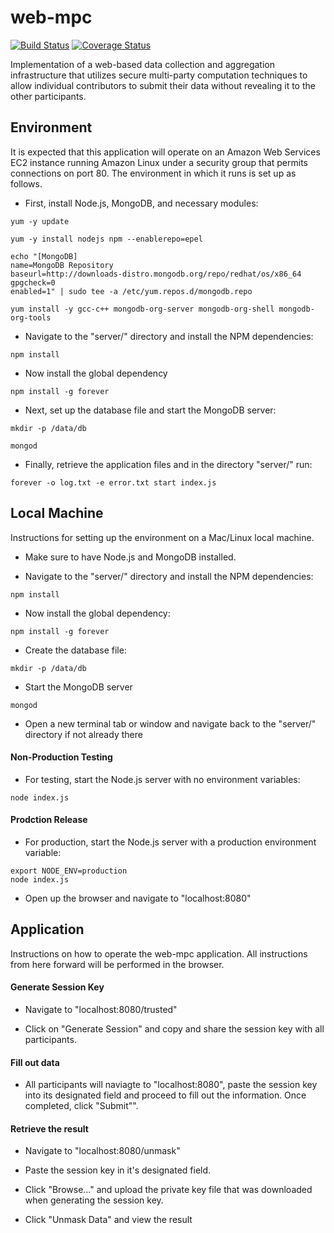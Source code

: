 web-mpc
=======

[![Build Status](https://travis-ci.org/Boston-Women-Work/data-aggregator.svg?branch=master)](https://travis-ci.org/Boston-Women-Work/data-aggregator)
[![Coverage Status](https://coveralls.io/repos/github/Boston-Women-Work/data-aggregator/badge.svg?branch=angular)](https://coveralls.io/github/Boston-Women-Work/data-aggregator?branch=angular)

Implementation of a web-based data collection and aggregation infrastructure that utilizes secure multi-party computation techniques to allow individual contributors to submit their data without revealing it to the other participants.


Environment
-----------

It is expected that this application will operate on an Amazon Web Services EC2 instance running Amazon Linux under a security group that permits connections on port 80. The environment in which it runs is set up as follows.

* First, install Node.js, MongoDB, and necessary modules:

`yum -y update`

`yum -y install nodejs npm --enablerepo=epel`

```
echo "[MongoDB]
name=MongoDB Repository
baseurl=http://downloads-distro.mongodb.org/repo/redhat/os/x86_64
gpgcheck=0
enabled=1" | sudo tee -a /etc/yum.repos.d/mongodb.repo
```

`yum install -y gcc-c++ mongodb-org-server mongodb-org-shell mongodb-org-tools`

* Navigate to the "server/" directory and install the NPM dependencies:

`npm install`

* Now install the global dependency

`npm install -g forever`

* Next, set up the database file and start the MongoDB server:

`mkdir -p /data/db`

`mongod`

* Finally, retrieve the application files and in the directory "server/" run:

`forever -o log.txt -e error.txt start index.js`

Local Machine
-------------

Instructions for setting up the environment on a Mac/Linux local machine.

* Make sure to have Node.js and MongoDB installed.

* Navigate to the "server/" directory and install the NPM dependencies:

`npm install`

* Now install the global dependency:

`npm install -g forever`

* Create the database file:

`mkdir -p /data/db`

* Start the MongoDB server

`mongod` 

* Open a new terminal tab or window and navigate back to the "server/" directory if not already there

#### Non-Production Testing

* For testing, start the Node.js server with no environment variables:

`node index.js`

#### Prodction Release

* For production, start the Node.js server with a production environment variable:

`export NODE_ENV=production`</br>
`node index.js`

* Open up the browser and navigate to "localhost:8080"

Application
-----------

Instructions on how to operate the web-mpc application. All instructions from here forward will be performed in the browser. 

#### Generate Session Key

* Navigate to "localhost:8080/trusted"

* Click on "Generate Session" and copy and share the session key with all participants.

#### Fill out data

* All participants will naviagte to "localhost:8080", paste the session key into its designated field and proceed to fill out the information. Once completed, click "Submit"".

#### Retrieve the result

* Navigate to "localhost:8080/unmask"

* Paste the session key in it's designated field.

* Click "Browse..." and upload the private key file that was downloaded when generating the session key.

* Click "Unmask Data" and view the result